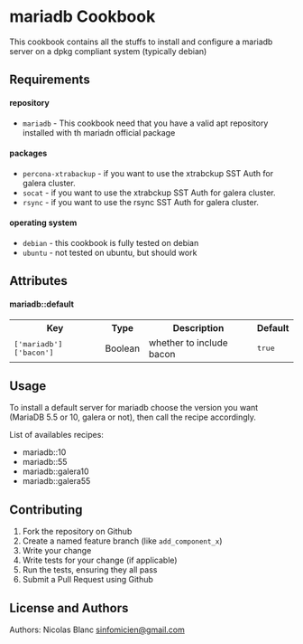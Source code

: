 mariadb Cookbook
==============

This cookbook contains all the stuffs to install and configure a mariadb server on a dpkg compliant system (typically debian)


Requirements
------------

#### repository
- `mariadb` - This cookbook need that you have a valid apt repository installed with th mariadn official package

#### packages
- `percona-xtrabackup` - if you want to use the xtrabckup SST Auth for galera cluster.
- `socat` - if you want to use the xtrabckup SST Auth for galera cluster.
- `rsync` - if you want to use the rsync SST Auth for galera cluster.

#### operating system
- `debian` - this cookbook is fully tested on debian
- `ubuntu` - not tested on ubuntu, but should work

Attributes
----------

#### mariadb::default
<table>
  <tr>
    <th>Key</th>
    <th>Type</th>
    <th>Description</th>
    <th>Default</th>
  </tr>
  <tr>
    <td><tt>['mariadb']['bacon']</tt></td>
    <td>Boolean</td>
    <td>whether to include bacon</td>
    <td><tt>true</tt></td>
  </tr>
</table>

Usage
-----

To install a default server for mariadb choose the version you want (MariaDB 5.5 or 10, galera or not), then call the recipe accordingly.

List of availables recipes:

- mariadb::10
- mariadb::55
- mariadb::galera10
- mariadb::galera55

Contributing
------------

1. Fork the repository on Github
2. Create a named feature branch (like `add_component_x`)
3. Write your change
4. Write tests for your change (if applicable)
5. Run the tests, ensuring they all pass
6. Submit a Pull Request using Github

License and Authors
-------------------
Authors:
Nicolas Blanc <sinfomicien@gmail.com>
